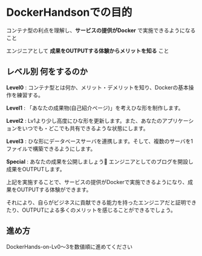 # DockerHandsonでの目的

コンテナ型の利点を理解し、**サービスの提供がDocker** で実施できるようになること

エンジニアとして **成果をOUTPUTする体験からメリットを知る** こと

## レベル別 何をするのか

**Level0** : コンテナ型とは何か、メリット・デメリットを知り、Dockerの基本操作を練習する。

**Level1** : 「あなたの成果物(自己紹介ページ)」を考えひな形を制作します。

**Level2** : Lv1より少し高度にひな形を更新します。また、あなたのアプリケーションをいつでも・どこでも共有できるような状態にします。

**Level3** : ひな形にデータベースサーバを連携します。そして、複数のサーバを1ファイルで構築できるようにします。

**Special** : あなたの成果を公開しましょう🎉 エンジニアとしてのブログを開設し成果をOUTPUTします。

上記を実施することで、サービスの提供がDockerで実施できるようになり、成果をOUTPUTする体験ができます。

それにより、自らがビジネスに貢献できる能力を持ったエンジニアだと証明できたり、OUTPUTによる多くのメリットを感じることができるでしょう。

## 進め方

DockerHands-on-Lv0～3を数値順に進めてください
